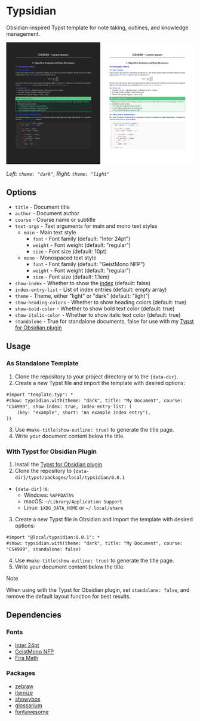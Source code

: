 # Typsidian

Obsidian-inspired Typst template for note taking, outlines, and knowledge management.

![Typsidian](./assets/template.png)

_Left: `theme: "dark"`, Right: `theme: "light"`_

## Options

- `title` - Document title
- `author` - Document author
- `course` - Course name or subtitle
- `text-args` - Text arguments for main and mono text styles
  - `main` - Main text style
    - `font` - Font family (default: "Inter 24pt")
    - `weight` - Font weight (default: "regular")
    - `size` - Font size (default: 10pt)
  - `mono` - Monospaced text style
    - `font` - Font family (default: "GeistMono NFP")
    - `weight` - Font weight (default: "regular")
    - `size` - Font size (default: 1.1em)
- `show-index` - Whether to show the [index](https://typst.app/universe/package/glossarium/) (default: false)
- `index-entry-list` - List of index entries (default: empty array)
- `theme` - Theme, either "light" or "dark" (default: "light")
- `show-heading-colors` - Whether to show heading colors (default: true)
- `show-bold-color` - Whether to show bold text color (default: true)
- `show-italic-color` - Whether to show italic text color (default: true)
- `standalone` - True for standalone documents, false for use with my [Typst for Obsidian plugin](https://github.com/k0src/Typst-for-Obsidian)

## Usage

### As Standalone Template

1. Clone the repository to your project directory or to the `{data-dir}`.
2. Create a new Typst file and import the template with desired options:

```typst
#import "template.typ": *
#show: typsidian.with(theme: "dark", title: "My Document", course: "CS4999", show-index: true, index-entry-list: (
    (key: "example", short: "An example index entry"),
))
```

3. Use `#make-title(show-outline: true)` to generate the title page.
4. Write your document content below the title.

### With Typst for Obsidian Plugin

1. Install the [Typst for Obsidian plugin](https://github.com/k0src/Typst-for-Obsidian)
2. Clone the repository to `{data-dir}/typst/packages/local/typsidian/0.0.1`

- `{data-dir}` is:
  - Windows: `%APPDATA%`
  - macOS: `~/Library/Application Support`
  - Linux: `$XDG_DATA_HOME` or `~/.local/share`

3. Create a new Typst file in Obsidian and import the template with desired options:

```typst
#import "@local/typsidian:0.0.1": *
#show: typsidian.with(theme: "dark", title: "My Document", course: "CS4999", standalone: false)
```

4. Use `#make-title(show-outline: true)` to generate the title page.
5. Write your document content below the title.

> [!NOTE]
> When using with the Typst for Obsidian plugin, set `standalone: false`, and remove the default layout function for best results.

## Dependencies

### Fonts

- [Inter 24pt](https://fonts.google.com/specimen/Inter)
- [GeistMono NFP](https://github.com/ryanoasis/nerd-fonts/releases/)
- [Fira Math](https://github.com/firamath/firamath/releases/)

### Packages

- [zebraw](https://typst.app/universe/package/zebraw)
- [itemize](https://typst.app/universe/package/itemize)
- [showybox](https://typst.app/universe/package/showybox)
- [glossarium](https://typst.app/universe/package/glossarium/)
- [fontawesome](https://typst.app/universe/package/fontawesome)
